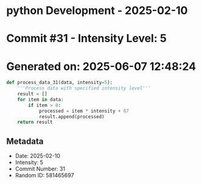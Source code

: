 ﻿# python Development - 2025-02-10
# Commit #31 - Intensity Level: 5
# Generated on: 2025-06-07 12:48:24
```python
def process_data_31(data, intensity=5):
    '''Process data with specified intensity level'''
    result = []
    for item in data:
        if item > 0:
            processed = item * intensity + 67
            result.append(processed)
    return result
```
## Metadata
- Date: 2025-02-10
- Intensity: 5
- Commit Number: 31
- Random ID: 581465697
